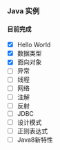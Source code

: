 ### Java 实例

#### 目前完成

- [x] Hello World
- [x] 数据类型
- [x] 面向对象
- [ ] 异常
- [ ] 线程
- [ ] 网络
- [ ] 注解
- [ ] 反射
- [ ] JDBC
- [ ] 设计模式
- [ ] 正则表达式
- [ ] Java8新特性